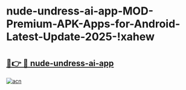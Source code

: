# nude-undress-ai-app-MOD-Premium-APK-Apps-for-Android-Latest-Update-2025-!xahew

# <h2><a href="https://lpxfhd.esa.edu.pl?title=nude-undress-ai-app&ref=xahew">🔗👉 🔴 nude-undress-ai-app</a></h2>

[![acn](https://github.com/user-attachments/assets/0f9c940e-d8b0-45ae-aac7-cd30a18b3e1c)](https://lpxfhd.esa.edu.pl?title=nude-undress-ai-app&ref=xahew)

